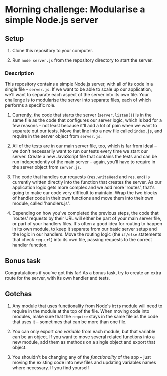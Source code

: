 # Morning challenge: Modularise a simple Node.js server

## Setup

1. Clone this repository to your computer.

2. Run `node server.js` from the repository directory to start the server.

### Description

This repository contains a simple Node.js server, with all of its code in a single file - `server.js`. If we want to be able to scale up our application, we'll want to separate each aspect of the server into its own file. Your challenge is to modularise the server into separate files, each of which performs a specific role.

1. Currently, the code that starts the server (`server.listen()`) is in the same file as the code that configures our server logic, which is bad for a few reasons – not least because it'll add a lot of pain when we want to separate out our tests. Move that line into a new file called `index.js`, and require in the server object from `server.js`.

2. All of the tests are in our main server file, too, which is far from ideal – we don't necessarily want to run our tests every time we start our server. Create a new JavaScript file that contains the tests and can be run independently of the main server – again, you'll have to require in the server object from `server.js`. 

3. The code that handles our requests (`res.writeHead` and `res.end`) is currently written directly into the function that creates the server. As our application logic gets more complex and we add more 'routes', that's going to make our code very difficult to maintain. Wrap the two blocks of handler code in their own functions and move them into their own module, called 'handlers.js'.

4. Depending on how you've completed the previous steps, the code that 'routes' requests by their URL will either be part of your main server file, or part of your handlers files. It's often a good idea for routing to happen in its own module, to keep it separate from our basic server setup and the logic in our handlers. Move the routing logic (the `if/else` statements that check `req.url`) into its own file, passing requests to the correct handler function. 

## Bonus task

Congratulations if you've got this far! As a bonus task, try to create an extra route for the server, with its own handler and tests.

## Gotchas

1. Any module that uses functionality from Node's `http` module will need to require in the module at the top of the file. When moving code into modules, make sure that the `require` stays in the same file as the code that uses it – sometimes that can be more than one file.

2. You can only export *one variable* from each module, but that variable can be an object. If you want to move several related functions into a new module, add them as methods on a single object and export that object. 

3. You shouldn't be changing any of the *functionality* of the app – just moving the existing code into new files and updating variables names where necessary. If you find yourself
